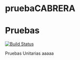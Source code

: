 # pruebaCABRERA

Pruebas
======================
 
[![Build Status](https://travis-ci.org/majocabr/pruebaCABRERA)](https://travis-ci.org/majocabr/pruebaCABRERA)
 
 
 Pruebas Unitarias aaaaa


